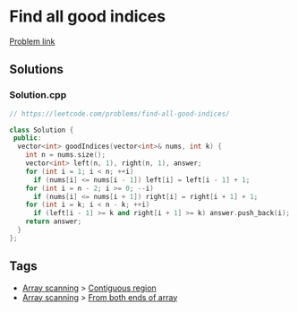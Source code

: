 # Find all good indices

[Problem link](https://leetcode.com/problems/find-all-good-indices/)

## Solutions


### Solution.cpp
```cpp
// https://leetcode.com/problems/find-all-good-indices/

class Solution {
 public:
  vector<int> goodIndices(vector<int>& nums, int k) {
    int n = nums.size();
    vector<int> left(n, 1), right(n, 1), answer;
    for (int i = 1; i < n; ++i)
      if (nums[i] <= nums[i - 1]) left[i] = left[i - 1] + 1;
    for (int i = n - 2; i >= 0; --i)
      if (nums[i] <= nums[i + 1]) right[i] = right[i + 1] + 1;
    for (int i = k; i < n - k; ++i)
      if (left[i - 1] >= k and right[i + 1] >= k) answer.push_back(i);
    return answer;
  }
};
```
## Tags

* [Array scanning](/README.md#Array_scanning) > [Contiguous region](/README.md#Array_scanning-Contiguous_region)
* [Array scanning](/README.md#Array_scanning) > [From both ends of array](/README.md#Array_scanning-From_both_ends_of_array)
